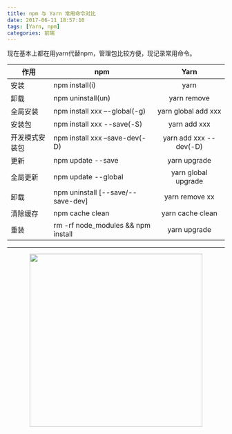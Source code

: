 ```yaml
---
title: npm 与 Yarn 常用命令对比
date: 2017-06-11 18:57:10
tags: [Yarn, npm]
categories: 前端
---
```


现在基本上都在用yarn代替npm，管理包比较方便，现记录常用命令。

<!-- more -->

| 作用  | npm        | Yarn           |
| -------------  | ------------- |:-------------:|
| 安装 | npm install(i)      | yarn |
| 卸载 | npm uninstall(un)      | yarn remove |
| 全局安装 | npm install xxx –-global(-g)      | yarn global add xxx |
| 安装包 | npm install xxx --save(-S)     | yarn add xxx      |
| 开发模式安装包 | npm install xxx –save-dev(-D) | yarn add xxx --dev(-D)   |
| 更新 | npm update --save | yarn upgrade   |
| 全局更新 | npm update --global| yarn global upgrade|
| 卸载 | npm uninstall [--save/--save-dev] | yarn remove xx   |
| 清除缓存 | npm cache clean | yarn cache clean   |
| 重装 | rm -rf node_modules && npm install | yarn upgrade   |


-----------

<center><img src="http://ohwhjizw4.bkt.clouddn.com/slize-it-up.gif" width="400" ></center>

